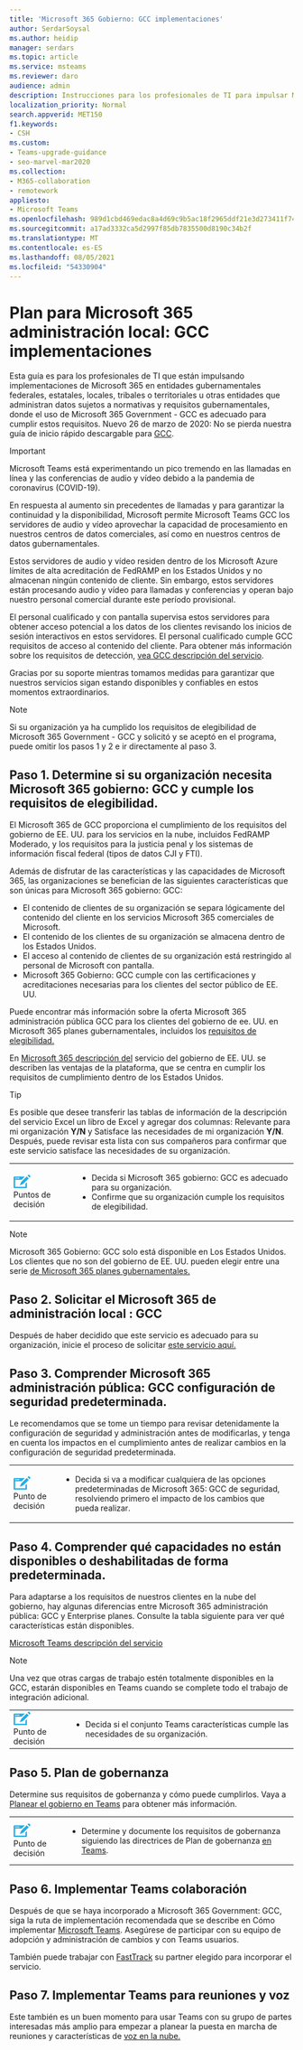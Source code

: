 ```yaml
---
title: 'Microsoft 365 Gobierno: GCC implementaciones'
author: SerdarSoysal
ms.author: heidip
manager: serdars
ms.topic: article
ms.service: msteams
ms.reviewer: daro
audience: admin
description: Instrucciones para los profesionales de TI para impulsar Microsoft 365 en entidades que administran datos sujetos a la normativa gubernamental de EE. UU.
localization_priority: Normal
search.appverid: MET150
f1.keywords:
- CSH
ms.custom:
- Teams-upgrade-guidance
- seo-marvel-mar2020
ms.collection:
- M365-collaboration
- remotework
appliesto:
- Microsoft Teams
ms.openlocfilehash: 989d1cbd469edac8a4d69c9b5ac18f2965ddf21e3d273411f740a82d4ab220f5
ms.sourcegitcommit: a17ad3332ca5d2997f85db7835500d8190c34b2f
ms.translationtype: MT
ms.contentlocale: es-ES
ms.lasthandoff: 08/05/2021
ms.locfileid: "54330904"
---
```

# <a name="plan-for-microsoft-365-government---gcc-deployments"></a>Plan para Microsoft 365 administración local: GCC implementaciones

Esta guía es para los profesionales de TI que están impulsando implementaciones de Microsoft 365 en entidades gubernamentales federales, estatales, locales, tribales o territoriales u otras entidades que administran datos sujetos a normativas y requisitos gubernamentales, donde el uso de Microsoft 365 Government - GCC es adecuado para cumplir estos requisitos. Nuevo 26 de marzo de 2020: No se pierda nuestra guía de inicio rápido descargable para [GCC](https://github.com/MicrosoftDocs/OfficeDocs-SkypeForBusiness/blob/live/Teams/downloads/Quick-Start-Guide-for-GCC.pdf?raw=true).

> [!IMPORTANT]
> Microsoft Teams está experimentando un pico tremendo en las llamadas en línea y las conferencias de audio y vídeo debido a la pandemia de coronavirus (COVID-19).<br/>
> 
>En respuesta al aumento sin precedentes de llamadas y para garantizar la continuidad y la disponibilidad, Microsoft permite Microsoft Teams GCC los servidores de audio y vídeo aprovechar la capacidad de procesamiento en nuestros centros de datos comerciales, así como en nuestros centros de datos gubernamentales.<br/>
> 
>Estos servidores de audio y vídeo residen dentro de los Microsoft Azure límites de alta acreditación de FedRAMP en los Estados Unidos y no almacenan ningún contenido de cliente. Sin embargo, estos servidores están procesando audio y vídeo para llamadas y conferencias y operan bajo nuestro personal comercial durante este período provisional.<br/>
> 
>El personal cualificado y con pantalla supervisa estos servidores para obtener acceso potencial a los datos de los clientes revisando los inicios de sesión interactivos en estos servidores. El personal cualificado cumple GCC requisitos de acceso al contenido del cliente. Para obtener más información sobre los requisitos de detección, [vea GCC descripción del servicio](/office365/servicedescriptions/office-365-platform-service-description/office-365-us-government/gcc).<br/>
> 
>Gracias por su soporte mientras tomamos medidas para garantizar que nuestros servicios sigan estando disponibles y confiables en estos momentos extraordinarios.<br/>


> [!NOTE]
> Si su organización ya ha cumplido los requisitos de elegibilidad de Microsoft 365 Government - GCC y solicitó y se aceptó en el programa, puede omitir los pasos 1 y 2 e ir directamente al paso 3. 

## <a name="step-1-determine-whether-your-organization-needs-microsoft-365-government---gcc-and-meets-eligibility-requirements"></a>Paso 1. Determine si su organización necesita Microsoft 365 gobierno: GCC y cumple los requisitos de elegibilidad. 

El Microsoft 365 de GCC proporciona el cumplimiento de los requisitos del gobierno de EE. UU. para los servicios en la nube, incluidos FedRAMP Moderado, y los requisitos para la justicia penal y los sistemas de información fiscal federal (tipos de datos CJI y FTI).

Además de disfrutar de las características y las capacidades de Microsoft 365, las organizaciones se benefician de las siguientes características que son únicas para Microsoft 365 gobierno: GCC:

-   El contenido de clientes de su organización se separa lógicamente del contenido del cliente en los servicios Microsoft 365 comerciales de Microsoft.
-   El contenido de los clientes de su organización se almacena dentro de los Estados Unidos.
-   El acceso al contenido de clientes de su organización está restringido al personal de Microsoft con pantalla.
-   Microsoft 365 Gobierno: GCC cumple con las certificaciones y acreditaciones necesarias para los clientes del sector público de EE. UU.

Puede encontrar más información sobre la oferta Microsoft 365 administración pública GCC para [](https://products.office.com/government/compare-office-365-government-plans)los clientes del gobierno de ee. UU. en Microsoft 365 planes gubernamentales, incluidos los [requisitos de elegibilidad.](https://products.office.com/government/compare-office-365-government-plans#EligibilityRequirements)

En [Microsoft 365 descripción del](/office365/servicedescriptions/office-365-platform-service-description/office-365-us-government/office-365-us-government) servicio del gobierno de EE. UU. se describen las ventajas de la plataforma, que se centra en cumplir los requisitos de cumplimiento dentro de los Estados Unidos.

> [!Tip]
> Es posible que desee transferir las tablas de información de la descripción del servicio Excel un libro de Excel y agregar dos columnas: Relevante para mi organización **Y/N** y Satisface las necesidades de mi organización **Y/N**. Después, puede revisar esta lista con sus compañeros para confirmar que este servicio satisface las necesidades de su organización.

|    |     |
|-----------|------------|
| ![Un icono que representa los puntos de decisión](media/audio_conferencing_image7.png) <br/>Puntos de decisión|<ul><li>Decida si Microsoft 365 gobierno: GCC es adecuado para su organización.</li><li>Confirme que su organización cumple los requisitos de elegibilidad.</li></ul> |

> [!Note]
> Microsoft 365 Gobierno: GCC solo está disponible en Los Estados Unidos. Los clientes que no son del gobierno de EE. UU. pueden elegir entre una serie [de Microsoft 365 planes gubernamentales.](https://products.office.com/en/government/compare-office-365-government-plans)


## <a name="step-2-apply-for-microsoft-365-government---gcc"></a>Paso 2. Solicitar el Microsoft 365 de administración local : GCC

Después de haber decidido que este servicio es adecuado para su organización, inicie el proceso de solicitar [este servicio aquí.](https://products.office.com/government/eligibility-validation)

## <a name="step-3-understand-microsoft-365-government---gcc-default-security-settings"></a>Paso 3. Comprender Microsoft 365 administración pública: GCC configuración de seguridad predeterminada.

Le recomendamos que se tome [](enable-features-office-365.md) un tiempo para revisar detenidamente la configuración de seguridad y administración antes de modificarlas, y tenga en cuenta los impactos en el cumplimiento antes de realizar cambios en la configuración de seguridad predeterminada.

|    |     |
|-----------|------------|
| ![Un icono que representa un punto de decisión](media/audio_conferencing_image7.png) <br/>Punto de decisión|<ul><li>Decida si va a modificar cualquiera de las opciones predeterminadas de Microsoft 365: GCC de seguridad, resolviendo primero el impacto de los cambios que pueda realizar.</li></ul> |

## <a name="step-4-understand-which-capabilities-are-currently-unavailable-or-disabled-by-default"></a>Paso 4. Comprender qué capacidades no están disponibles o deshabilitadas de forma predeterminada.

Para adaptarse a los requisitos de nuestros clientes en la nube del gobierno, hay algunas diferencias entre Microsoft 365 administración pública: GCC y Enterprise planes. Consulte la tabla siguiente para ver qué características están disponibles.

[Microsoft Teams descripción del servicio](/office365/servicedescriptions/teams-service-description)

> [!Note]
> Una vez que otras cargas de trabajo estén totalmente disponibles en la GCC, estarán disponibles en Teams cuando se complete todo el trabajo de integración adicional.


|    |     |
|-----------|------------|
| ![Un icono que representa un punto de decisión](media/audio_conferencing_image7.png) <br/>Punto de decisión|<ul><li>Decida si el conjunto Teams características cumple las necesidades de su organización.</li></ul> |

## <a name="step-5-plan-for-governance"></a>Paso 5. Plan de gobernanza

Determine sus requisitos de gobernanza y cómo puede cumplirlos. Vaya a [Planear el gobierno en Teams](plan-teams-governance.md) para obtener más información.

|    |     |
|-----------|------------|
| ![Un icono que representa un punto de decisión](media/audio_conferencing_image7.png) <br/>Punto de decisión|<ul><li>Determine y documente los requisitos de gobernanza siguiendo las directrices de Plan de gobernanza [en Teams](plan-teams-governance.md).</li></ul> |

## <a name="step-6-deploy-teams-for-collaboration"></a>Paso 6. Implementar Teams colaboración

Después de que se haya incorporado a Microsoft 365 Government: GCC, siga la ruta de implementación recomendada que se describe en Cómo implementar [Microsoft Teams](./deploy-overview.md). Asegúrese de participar con su equipo de adopción y administración de cambios y con Teams usuarios.

También puede trabajar con [FastTrack](https://www.microsoft.com/fasttrack) su partner elegido para incorporar el servicio.

## <a name="step-7-deploy-teams-for-meetings-and-voice"></a>Paso 7. Implementar Teams para reuniones y voz

Este también es un buen momento para usar Teams con su grupo de partes interesadas más amplio para empezar a planear la puesta en marcha de reuniones y características de [voz en la nube.](./cloud-voice-landing-page.md)